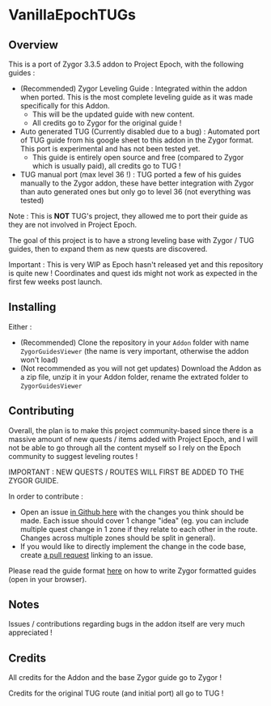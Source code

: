 # VanillaEpochTUGs

## Overview

This is a port of Zygor 3.3.5 addon to Project Epoch, with the following guides :

- (Recommended) Zygor Leveling Guide : Integrated within the addon when ported. This is the most complete leveling guide as it was made specifically for this Addon.
  - This will be the updated guide with new content.
  - All credits go to Zygor for the original guide !
- Auto generated TUG (Currently disabled due to a bug) : Automated port of TUG guide from his google sheet to this addon in the Zygor format. This port is experimental and has not been tested yet.
  - This guide is entirely open source and free (compared to Zygor which is usually paid), all credits go to TUG !
- TUG manual port (max level 36 !) : TUG ported a few of his guides manually to the Zygor addon, these have better integration with Zygor than auto generated ones but only go to level 36 (not everything was tested)

Note : This is **NOT** TUG's project, they allowed me to port their guide as they are not involved in Project Epoch.

The goal of this project is to have a strong leveling base with Zygor / TUG guides, then to expand them as new quests are discovered.

Important : This is very WIP as Epoch hasn't released yet and this repository is quite new ! Coordinates and quest ids might not work as expected in the first few weeks post launch.

## Installing

Either :

- (Recommended) Clone the repository in your `Addon` folder with name `ZygorGuidesViewer` (the name is very important, otherwise the addon won't load)
- (Not recommended as you will not get updates) Download the Addon as a zip file, unzip it in your Addon folder, rename the extrated folder to `ZygorGuidesViewer`

## Contributing

Overall, the plan is to make this project community-based since there is a massive amount of new quests / items added with Project Epoch,
and I will not be able to go through all the content myself so I rely on the Epoch community to suggest leveling routes !

IMPORTANT : NEW QUESTS / ROUTES WILL FIRST BE ADDED TO THE ZYGOR GUIDE. 

In order to contribute :

- Open an issue [in Github here](https://github.com/SimonGaufreteau/VanillaEpochLeveling/issues) with the changes you think should be made. Each issue should cover 1 change "idea"
  (eg. you can include multiple quest change in 1 zone if they relate to each other in the route. Changes across multiple zones should be split in general).
- If you would like to directly implement the change in the code base, create [a pull request](https://github.com/SimonGaufreteau/VanillaEpochLeveling/pulls) linking to an issue.

Please read the guide format [here](./guide_format.html) on how to write Zygor formatted guides (open in your browser).

## Notes

Issues / contributions regarding bugs in the addon itself are very much appreciated !

## Credits

All credits for the Addon and the base Zygor guide go to Zygor !

Credits for the original TUG route (and initial port) all go to TUG !
